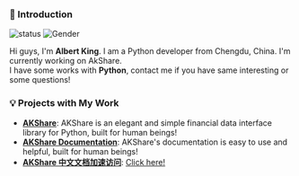 ### 👋 Introduction

![status](https://img.shields.io/badge/status-up-brightgreen) ![Gender](https://img.shields.io/badge/gender-%F0%9F%A4%B5-lightgrey)

Hi guys, I'm **Albert King**. I am a Python developer from Chengdu, China. I'm currently working on AkShare.  
I have some works with **Python**, contact me if you have same interesting or some questions!

### 💡 Projects with My Work

- [**AKShare**](https://github.com/jindaxiang/akshare): AKShare is an elegant and simple financial data interface library for Python, built for human beings!
- [**AKShare Documentation**](https://www.akshare.xyz/): AKShare's documentation is easy to use and helpful, built for human beings!
- [**AKShare 中文文档加速访问**](https://akshare-4gize6tod19f2d2e-1252952517.tcloudbaseapp.com/index.html): [Click here!](https://akshare-4gize6tod19f2d2e-1252952517.tcloudbaseapp.com/index.html)
